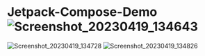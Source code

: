 # Jetpack-Compose-Demo![Screenshot_20230419_134643](https://user-images.githubusercontent.com/41049335/233013872-18cd751e-bd76-4079-8499-357015e5e3ed.png)
![Screenshot_20230419_134728](https://user-images.githubusercontent.com/41049335/233013881-58230b0c-e7e3-4a84-ade6-a2ed662798a1.png)
![Screenshot_20230419_134826](https://user-images.githubusercontent.com/41049335/233013889-739470bb-f2b0-47e9-a8d6-4b45c69625e5.png)
